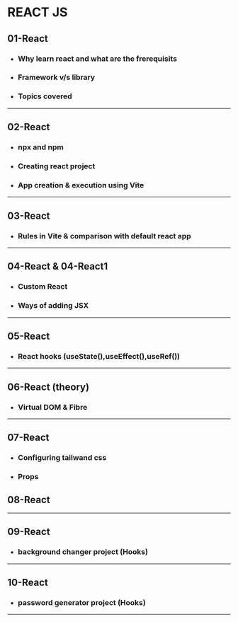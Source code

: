 # REACT JS

## 01-React

- ### Why learn react and what are the frerequisits
- ### Framework v/s library
- ### Topics covered

---

## 02-React

- ### npx and npm
- ### Creating react project
- ### App creation & execution using Vite

---

## 03-React

- ### Rules in Vite & comparison with default react app

---

## 04-React & 04-React1

- ### Custom React
- ### Ways of adding JSX

---

## 05-React

- ### React hooks (useState(),useEffect(),useRef())

---

## 06-React (theory)

- ### Virtual DOM & Fibre

---

## 07-React

- ### Configuring tailwand css
- ### Props

## 08-React

---

## 09-React

- ### background changer project (Hooks)

---

## 10-React

- ### password generator project (Hooks)

---
